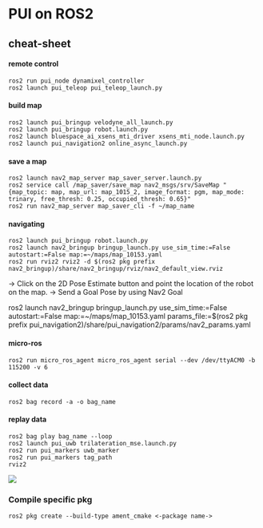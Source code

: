 # PUI on ROS2

## cheat-sheet
#### remote control
```
ros2 run pui_node dynamixel_controller
ros2 launch pui_teleop pui_teleop_launch.py
```

#### build map
```
ros2 launch pui_bringup velodyne_all_launch.py
ros2 launch pui_bringup robot.launch.py
ros2 launch bluespace_ai_xsens_mti_driver xsens_mti_node.launch.py
ros2 launch pui_navigation2 online_async_launch.py
```

#### save a map
```
ros2 launch nav2_map_server map_saver_server.launch.py 
ros2 service call /map_saver/save_map nav2_msgs/srv/SaveMap "{map_topic: map, map_url: map_1015_2, image_format: pgm, map_mode: trinary, free_thresh: 0.25, occupied_thresh: 0.65}"
ros2 run nav2_map_server map_saver_cli -f ~/map_name
```

#### navigating
```
ros2 launch pui_bringup robot.launch.py
ros2 launch nav2_bringup bringup_launch.py use_sim_time:=False autostart:=False map:=~/maps/map_10153.yaml
ros2 run rviz2 rviz2 -d $(ros2 pkg prefix nav2_bringup)/share/nav2_bringup/rviz/nav2_default_view.rviz
```
-> Click on the 2D Pose Estimate button and point the location of the robot on the map.
-> Send a Goal Pose by using Nav2 Goal

ros2 launch nav2_bringup bringup_launch.py use_sim_time:=False autostart:=False map:=~/maps/map_10153.yaml params_file:=$(ros2 pkg prefix pui_navigation2)/share/pui_navigation2/params/nav2_params.yaml

#### micro-ros
```
ros2 run micro_ros_agent micro_ros_agent serial --dev /dev/ttyACM0 -b 115200 -v 6
```

#### collect data
```
ros2 bag record -a -o bag_name
```

#### replay data
```
ros2 bag play bag_name --loop
ros2 launch pui_uwb trilateration_mse.launch.py
ros2 run pui_markers uwb_marker
ros2 run pui_markers tag_path 
rviz2
```


![](https://i.imgur.com/Au3jMkI.png)


### Compile specific pkg
```
ros2 pkg create --build-type ament_cmake <-package name->
```


